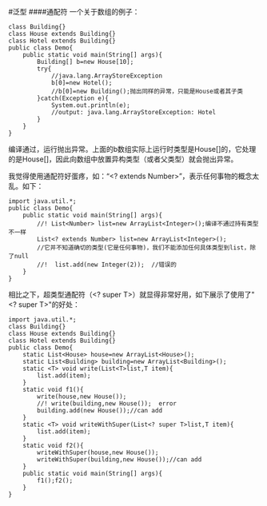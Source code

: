 #泛型
####通配符
一个关于数组的例子：

	class Building{}
	class House extends Building{}
	class Hotel extends Building{}
	public class Demo{
		public static void main(String[] args){
			Building[] b=new House[10];
			try{
				//java.lang.ArrayStoreException
				b[0]=new Hotel();
				//b[0]=new Building();抛出同样的异常，只能是House或者其子类
			}catch(Exception e){
				System.out.println(e);
				//output: java.lang.ArrayStoreException: Hotel
			}
		}
	}
编译通过，运行抛出异常。上面的b数组实际上运行时类型是House[]的，它处理的是House[]，因此向数组中放置异构类型（或者父类型）就会抛出异常。
	
我觉得使用通配符好蛋疼，如：“<? extends Number>”，表示任何事物的概念太乱。如下：

	import java.util.*;
	public class Demo{
		public static void main(String[] args){
			//! List<Number> list=new ArrayList<Integer>();编译不通过持有类型不一样
			List<? extends Number> list=new ArrayList<Integer>();
			//它并不知道确切的类型(它是任何事物)，我们不能添加任何具体类型到list，除了null
			//!  list.add(new Integer(2));  //错误的
		}
	}
相比之下，超类型通配符（<? super T>）就显得非常好用，如下展示了使用了"<? super T>"的好处：
	
	import java.util.*;
	class Building{}
	class House extends Building{}
	class Hotel extends Building{}
	public class Demo{
		static List<House> house=new ArrayList<House>();
		static List<Building> building=new ArrayList<Building>();
		static <T> void write(List<T>list,T item){
			list.add(item);
		}
		static void f1(){
			write(house,new House());
			//! write(building,new House());  error
			building.add(new House());//can add
		}	
		static <T> void writeWithSuper(List<? super T>list,T item){
			list.add(item);
		}
		static void f2(){
			writeWithSuper(house,new House());
			writeWithSuper(building,new House());//can add
		}
    	public static void main(String[] args){
			f1();f2();
	    }
	}
